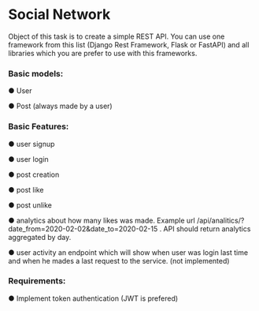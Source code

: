 <h1>Social Network</h1>
Object of this task is to create a simple REST API. You can use one framework from this list (Django 
Rest Framework, Flask or FastAPI) and all libraries which you are prefer to use with this frameworks.

<h3>Basic models:</h3> 

● User

● Post (always made by a user)

<h3>Basic Features:</h3>

● user signup

● user login

● post creation

● post like

● post unlike

● analytics about how many likes was made. Example url 
/api/analitics/?date_from=2020-02-02&date_to=2020-02-15 . API should return analytics aggregated 
by day.

● user activity an endpoint which will show when user was login last time and when he mades a last 
request to the service. (not implemented)
<h3>Requirements:</h3>

● Implement token authentication (JWT is prefered)
